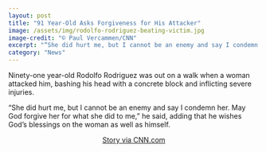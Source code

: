 ```yaml
---
layout: post
title: "91 Year-Old Asks Forgiveness for His Attacker"
image: /assets/img/rodolfo-rodriguez-beating-victim.jpg
image-credit: "© Paul Vercammen/CNN"
excerpt: "“She did hurt me, but I cannot be an enemy and say I condemn her.”"
category: "News"
---
```

<p>Ninety-one year-old Rodolfo Rodriguez was out on a walk when a woman attacked him, bashing his head with a concrete block and inflicting severe injuries.</p>

<p>“She did hurt me, but I cannot be an enemy and say I condemn her. May God forgive her for what she did to me,” he said, adding that he wishes God’s blessings on the woman as well as himself.</p> 

<p align="center"><a href="https://www.cnn.com/2018/07/12/us/mexican-man-beaten-forgiveness/index.html" target="_blank" > Story via CNN.com </a>
